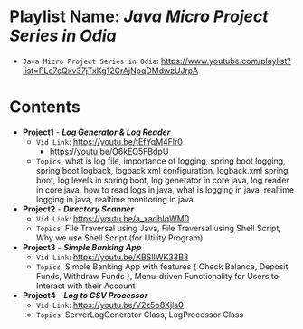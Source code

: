 # Playlist Name: _Java Micro Project Series in Odia_

- `Java Micro Project Series in Odia`: https://www.youtube.com/playlist?list=PLc7eQxv37jTxKg12CrAjNpqDMdwzUJrpA

# Contents

- **Project1** - **_Log Generator & Log Reader_**
  - `Vid Link`: https://youtu.be/tEfYgM4Flr0
    - https://youtu.be/O6kEO5FBdpU
  - `Topics`: what is log file, importance of logging, spring boot logging, spring boot logback, logback xml configuration, logback.xml spring boot, log levels in spring boot, log generator in core java, log reader in core java, how to read logs in java, what is logging in java, realtime logging in java, realtime monitoring in java
- **Project2** - **_Directory Scanner_**
  - `Vid Link`: https://youtu.be/a_xadbIqWM0
  - `Topics`: File Traversal using Java, File Traversal using Shell Script, Why we use Shell Script (for Utility Program)
- **Project3** - **_Simple Banking App_**
  - `Vid Link`: https://youtu.be/XBSlIWK33B8
  - `Topics`: Simple Banking App with features { Check Balance, Deposit Funds, Withdraw Funds }, Menu-driven Functionality for Users to Interact with their Account
- **Project4** - **_Log to CSV Processor_**
  - `Vid Link`: https://youtu.be/V2z5o8Xjla0
  - `Topics`: ServerLogGenerator Class, LogProcessor Class
